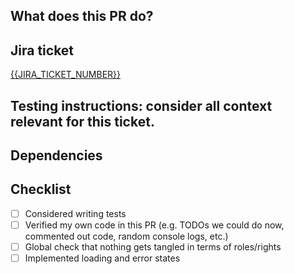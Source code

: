 ## What does this PR do?


## Jira ticket
[{{JIRA_TICKET_NUMBER}}](https://levelworks.atlassian.net/browse/{{JIRA_TICKET_NUMBER}})


## Testing instructions: consider all context relevant for this ticket.


## Dependencies


## Checklist

- [ ] Considered writing tests
- [ ] Verified my own code in this PR (e.g. TODOs we could do now, commented out code, random console logs, etc.)
- [ ] Global check that nothing gets tangled in terms of roles/rights
- [ ] Implemented loading and error states
